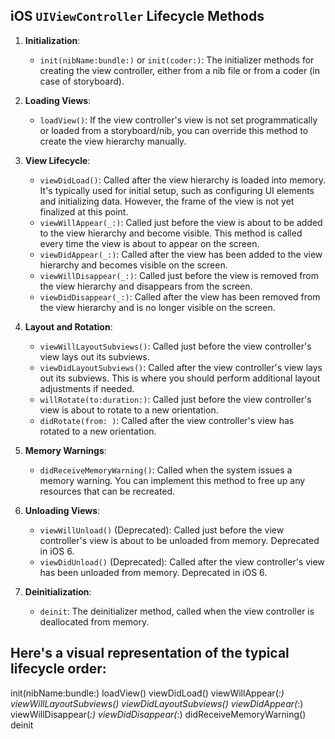 ## iOS `UIViewController` Lifecycle Methods

1. **Initialization**:
   - `init(nibName:bundle:)` or `init(coder:)`: The initializer methods for creating the view controller, either from a nib file or from a coder (in case of storyboard).

2. **Loading Views**:
   - `loadView()`: If the view controller's view is not set programmatically or loaded from a storyboard/nib, you can override this method to create the view hierarchy manually.

3. **View Lifecycle**:
   - `viewDidLoad()`: Called after the view hierarchy is loaded into memory. It's typically used for initial setup, such as configuring UI elements and initializing data. However, the frame of the view is not yet finalized at this point.
   - `viewWillAppear(_:)`: Called just before the view is about to be added to the view hierarchy and become visible. This method is called every time the view is about to appear on the screen.
   - `viewDidAppear(_:)`: Called after the view has been added to the view hierarchy and becomes visible on the screen.
   - `viewWillDisappear(_:)`: Called just before the view is removed from the view hierarchy and disappears from the screen.
   - `viewDidDisappear(_:)`: Called after the view has been removed from the view hierarchy and is no longer visible on the screen.

4. **Layout and Rotation**:
   - `viewWillLayoutSubviews()`: Called just before the view controller's view lays out its subviews.
   - `viewDidLayoutSubviews()`: Called after the view controller's view lays out its subviews. This is where you should perform additional layout adjustments if needed.
   - `willRotate(to:duration:)`: Called just before the view controller's view is about to rotate to a new orientation.
   - `didRotate(from: )`: Called after the view controller's view has rotated to a new orientation.

5. **Memory Warnings**:
   - `didReceiveMemoryWarning()`: Called when the system issues a memory warning. You can implement this method to free up any resources that can be recreated.

6. **Unloading Views**:
   - `viewWillUnload()` (Deprecated): Called just before the view controller's view is about to be unloaded from memory. Deprecated in iOS 6.
   - `viewDidUnload()` (Deprecated): Called after the view controller's view has been unloaded from memory. Deprecated in iOS 6.

7. **Deinitialization**:
   - `deinit`: The deinitializer method, called when the view controller is deallocated from memory.

## Here's a visual representation of the typical lifecycle order:

init(nibName:bundle:)
loadView()
viewDidLoad()
viewWillAppear(_:)
viewWillLayoutSubviews()
viewDidLayoutSubviews()
viewDidAppear(_:)
viewWillDisappear(_:)
viewDidDisappear(_:)
didReceiveMemoryWarning()
deinit